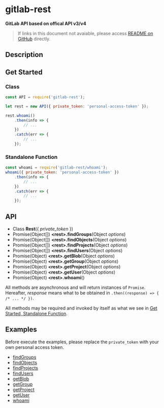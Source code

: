 #	gitlab-rest
__GitLab API based on offical API v3/v4__

>	If links in this document not avaiable, please access [README on GitHub](./README.md) directly.

##  Description

##	Get Started

###	Class

```javascript
const API = require('gitlab-rest');

let rest = new API({ private_token: 'personal-access-token' });

rest.whoami()
    .then(info => {
        // ...
    })
    .catch(err => {
        // ...
    });
```

###	Standalone Function

```javascript
const whoami = require('gitlab-rest/whoami');
whoami({ private_token: 'personal-access-token' })
    .then(info => {
        // ...
    })
    .catch(err => {
        // ...
    });
```

##	API

*	Class __Rest__({ *private_token* })
*	Promise(Object[]) __\<rest\>.findGroups__(Object *options*)
*	Promise(Object[]) __\<rest\>.findObjects__(Object *options*)
*	Promise(Object[]) __\<rest\>.findProjects__(Object *options*)
*	Promise(Object[]) __\<rest\>.findUsers__(Object *options*)
*	Promise(Object) __\<rest\>.getBlob__(Object *options*)
*	Promise(Object) __\<rest\>.getGroup__(Object *options*)
*	Promise(Object) __\<rest\>.getProject__(Object *options*)
*	Promise(Object) __\<rest\>.getUser__(Object *options*)
*	Promise(Object) __\<rest\>.whoami__()

All methods are asynchronous and will return instances of `Promise`. Hereafter, *response* means what to be obtained in `.then((response) => { /* ... */ })`.

All methods may be required and invoked by itself as what we see in [Get Started, Standalone Function](#standalone-function).

##  Examples

Before execute the examples, please replace the `private_token` with your own personal access token.

*	[findGroups](./example/findGroups.js)
*	[findObjects](./example/findObjects.js)
*	[findProjects](./example/findProjects.js)
*	[findUsers](./example/findUsers.js)
*	[getBlob](./example/getBlob.js)
*	[getGroup](./example/getGroup.js)
*	[getProject](./example/getProject.js)
*	[getUser](./example/getUser.js)
*	[whoami](./example/whoami.js)